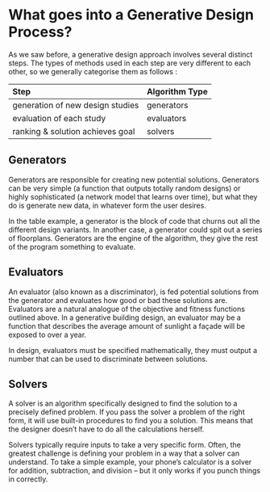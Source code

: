# What goes into a Generative Design Process?

As we saw before, a generative design approach involves several distinct steps. The types of methods used in each step are very different to each other, so we generally categorise them as follows : 


| Step | Algorithm Type |
| :--- | :--- |
| generation of new design studies | generators |
| evaluation of each study | evaluators |
| ranking & solution achieves goal | solvers |


## Generators 

Generators are responsible for creating new potential solutions. Generators can be very simple (a function that outputs totally random designs) or highly sophisticated (a network model that learns over time), but what they do is generate new data, in whatever form the user desires. 

In the table example, a generator is the block of code that churns out all the different design variants. In another case, a generator could spit out a series of floorplans. Generators are the engine of the algorithm, they give the rest of the program something to evaluate. 


## Evaluators 

An evaluator (also known as a discriminator), is fed potential solutions from the generator and evaluates how good or bad these solutions are. Evaluators are a natural analogue of the objective and fitness functions outlined above. In a generative building design, an evaluator may be a function that describes the average amount of sunlight a façade will be exposed to over a year. 

In design, evaluators must be specified mathematically, they must output a number that can be used to discriminate between solutions.  


## Solvers 

A solver is an algorithm specifically designed to find the solution to a precisely defined problem. If you pass the solver a problem of the right form, it will use built-in procedures to find you a solution. This means that the designer doesn’t have to do all the calculations herself. 

Solvers typically require inputs to take a very specific form. Often, the greatest challenge is defining your problem in a way that a solver can understand. To take a simple example, your phone’s calculator is a solver for addition, subtraction, and division – but it only works if you punch things in correctly.
